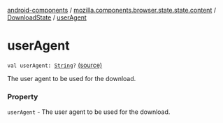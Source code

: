 [android-components](../../index.md) / [mozilla.components.browser.state.state.content](../index.md) / [DownloadState](index.md) / [userAgent](./user-agent.md)

# userAgent

`val userAgent: `[`String`](https://kotlinlang.org/api/latest/jvm/stdlib/kotlin/-string/index.html)`?` [(source)](https://github.com/mozilla-mobile/android-components/blob/master/components/browser/state/src/main/java/mozilla/components/browser/state/state/content/DownloadState.kt#L39)

The user agent to be used for the download.

### Property

`userAgent` - The user agent to be used for the download.